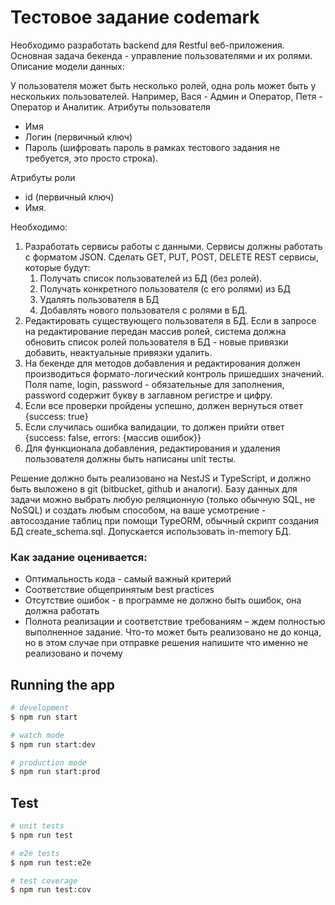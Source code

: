 # Тестовое задание codemark

Необходимо разработать backend для Restful веб-приложения. Основная задача бекенда - управление пользователями и их ролями. Описание модели данных:  

У пользователя может быть несколько ролей, одна роль может быть у нескольких пользователей. Например, Вася - Админ и Оператор, Петя - Оператор и Аналитик. 
Атрибуты пользователя
- Имя
- Логин (первичный ключ)
- Пароль (шифровать пароль в рамках тестового задания не требуется, это просто строка).

Атрибуты роли
- id (первичный ключ)
- Имя.
 
Необходимо: 

1. Разработать сервисы работы с данными. Сервисы должны работать с форматом JSON. Сделать GET, PUT, POST, DELETE REST сервисы, которые будут:
    1. Получать список пользователей из БД (без ролей).
    2. Получать конкретного пользователя (с его ролями) из БД
    3. Удалять пользователя в БД
    4. Добавлять нового пользователя с ролями в БД.
2. Редактировать существующего пользователя в БД. Если в запросе на редактирование передан массив ролей, система должна обновить список ролей пользователя в БД - новые привязки добавить, неактуальные привязки удалить.
3. На бекенде для методов добавления и редактирования должен производиться формато-логический контроль пришедших значений. Поля name, login, password - обязательные для заполнения, password содержит букву в заглавном регистре и цифру. 
4. Если все проверки пройдены успешно, должен вернуться ответ {success: true}
5. Если случилась ошибка валидации, то должен прийти ответ {success: false, errors: {массив ошибок}}
6. Для функционала добавления, редактирования и удаления пользователя должны быть написаны unit тесты. 
 

Решение должно быть реализовано на NestJS и TypeScript, и должно быть выложено в git (bitbucket, github и аналоги). Базу данных для задачи можно выбрать любую реляционную (только обычную SQL, не NoSQL) и создать любым способом, на ваше усмотрение - автосоздание таблиц при помощи TypeORM, обычный скрипт создания БД create_schema.sql. Допускается использовать in-memory БД. 

### Как задание оценивается:

- Оптимальность кода - самый важный критерий
- Соответствие общепринятым best practices
- Отсутствие ошибок - в программе не должно быть ошибок, она должна работать
- Полнота реализации и соответствие требованиям – ждем полностью выполненное задание. Что-то может быть реализовано не до конца, но в этом случае при отправке решения напишите что именно не реализовано и почему

## Running the app

```bash
# development
$ npm run start

# watch mode
$ npm run start:dev

# production mode
$ npm run start:prod
```

## Test

```bash
# unit tests
$ npm run test

# e2e tests
$ npm run test:e2e

# test coverage
$ npm run test:cov
```
